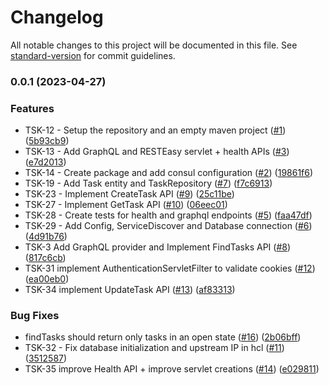 <!--
SPDX-FileCopyrightText: 2023 Zextras <https://www.zextras.com>

SPDX-License-Identifier: AGPL-3.0-only
-->

# Changelog

All notable changes to this project will be documented in this file. See [standard-version](https://github.com/conventional-changelog/standard-version) for commit guidelines.

### 0.0.1 (2023-04-27)


### Features

* TSK-12 - Setup the repository and an empty maven project ([#1](https://github.com/Zextras/carbonio-tasks-ce/issues/1)) ([5b93cb9](https://github.com/Zextras/carbonio-tasks-ce/commit/5b93cb953c097f7f45f74025b5f07ba64346dcc5))
* TSK-13 - Add GraphQL and RESTEasy servlet + health APIs ([#3](https://github.com/Zextras/carbonio-tasks-ce/issues/3)) ([e7d2013](https://github.com/Zextras/carbonio-tasks-ce/commit/e7d2013c8e7f33d305a959e2382db76fc928471b))
* TSK-14 - Create package and add consul configuration ([#2](https://github.com/Zextras/carbonio-tasks-ce/issues/2)) ([19861f6](https://github.com/Zextras/carbonio-tasks-ce/commit/19861f6c0da78b82392fc7852df1238ed0c4fb41))
* TSK-19 - Add Task entity and TaskRepository ([#7](https://github.com/Zextras/carbonio-tasks-ce/issues/7)) ([f7c6913](https://github.com/Zextras/carbonio-tasks-ce/commit/f7c69138aa2a6f83f4b95919dc012dc0e1720f16))
* TSK-23 - Implement CreateTask API ([#9](https://github.com/Zextras/carbonio-tasks-ce/issues/9)) ([25c11be](https://github.com/Zextras/carbonio-tasks-ce/commit/25c11be0272f37757380da4da6bad248ef226ec7))
* TSK-27 - Implement GetTask API ([#10](https://github.com/Zextras/carbonio-tasks-ce/issues/10)) ([06eec01](https://github.com/Zextras/carbonio-tasks-ce/commit/06eec01d49efbc2e88171fbcbbda839d6f987d81))
* TSK-28 - Create tests for health and graphql endpoints ([#5](https://github.com/Zextras/carbonio-tasks-ce/issues/5)) ([faa47df](https://github.com/Zextras/carbonio-tasks-ce/commit/faa47dfa10b21b19f9ab833c7f7a44da150ef44a))
* TSK-29 - Add Config, ServiceDiscover and Database connection ([#6](https://github.com/Zextras/carbonio-tasks-ce/issues/6)) ([4d91b76](https://github.com/Zextras/carbonio-tasks-ce/commit/4d91b7616470b4ec03e7f6efb15d183c30ea1817))
* TSK-3 Add GraphQL provider and Implement FindTasks API ([#8](https://github.com/Zextras/carbonio-tasks-ce/issues/8)) ([817c6cb](https://github.com/Zextras/carbonio-tasks-ce/commit/817c6cb254d247b1a97a484dff153019073433cb))
* TSK-31 implement AuthenticationServletFilter to validate cookies ([#12](https://github.com/Zextras/carbonio-tasks-ce/issues/12)) ([ea00eb0](https://github.com/Zextras/carbonio-tasks-ce/commit/ea00eb07d57f2fa356617bec9cbffe10c21d2cc1))
* TSK-34 implement UpdateTask API ([#13](https://github.com/Zextras/carbonio-tasks-ce/issues/13)) ([af83313](https://github.com/Zextras/carbonio-tasks-ce/commit/af83313c893ffe853ce9a71ce4148732c7d5c89e))


### Bug Fixes

* findTasks should return only tasks in an open state ([#16](https://github.com/Zextras/carbonio-tasks-ce/issues/16)) ([2b06bff](https://github.com/Zextras/carbonio-tasks-ce/commit/2b06bff5f4120b42a57297997c3187f43bb651d2))
* TSK-32 - Fix database initialization and upstream IP in hcl ([#11](https://github.com/Zextras/carbonio-tasks-ce/issues/11)) ([3512587](https://github.com/Zextras/carbonio-tasks-ce/commit/3512587806d644f9ee1a9137e1c00bd006484c59))
* TSK-35 improve Health API + improve servlet creations ([#14](https://github.com/Zextras/carbonio-tasks-ce/issues/14)) ([e029811](https://github.com/Zextras/carbonio-tasks-ce/commit/e0298116eee20275c606f8eb7c7f43789cbb176d))
